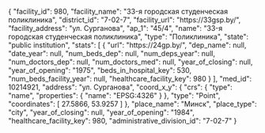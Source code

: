{
    "facility_id": 980,
    "facility_name": "33-я городская студенческая поликлиника",
    "district_id": "7-02-7",
    "facility_url": "https:\/\/33gsp.by\/",
    "facility_address": "ул. Сурганова",
    "ap_1": "45\/4",
    "name": "33-я городская студенческая поликлиника",
    "type": "Поликлиника",
    "state": "public institution",
    "stats": [
        {
            "url": "https:\/\/24gp.by\/",
            "dep_name": null,
            "date_year": null,
            "num_beds_dep": null,
            "num_deps_year": null,
            "num_doctors_dep": null,
            "num_doctors_med": null,
            "year_of_closing": null,
            "year_of_opening": "1975",
            "beds_in_hospital_key": 530,
            "num_beds_facility_year": null,
            "healthcare_facility_key": 980
        }
    ],
    "med_id": 10214921,
    "address": "ул. Сурганова",
    "coord_x_y": {
        "crs": {
            "type": "name",
            "properties": {
                "name": "EPSG:4326"
            }
        },
        "type": "Point",
        "coordinates": [
            27.5866,
            53.9257
        ]
    },
    "place_name": "Минск",
    "place_type": "city",
    "year_of_closing": null,
    "year_of_opening": "1984",
    "healthcare_facility_key": 980,
    "administrative_division_id": "7-02-7"
}